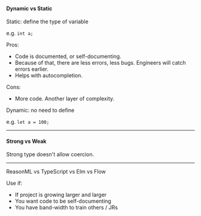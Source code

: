#### Dynamic vs Static
Static: define the type of variable

e.g. `int a;`

Pros:

 * Code is documented, or self-documenting.
 * Because of that, there are less errors, less bugs. Engineers will catch errors earlier.
 * Helps with autocompletion.

Cons:

 * More code. Another layer of complexity. 

Dynamic: no need to define

e.g. `let a = 100;`


---
#### Strong vs Weak
Strong type doesn't allow coercion.

---
ReasonML vs TypeScript vs Elm vs Flow

Use if:

 * If project is growing larger and larger
 * You want code to be self-documenting
 * You have band-width to train others / JRs
